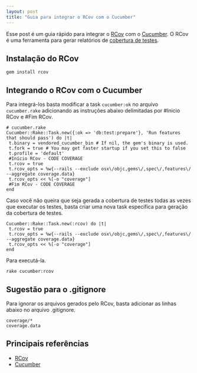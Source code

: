 ```yaml
---
layout: post
title: "Guia para integrar o RCov com o Cucumber"
---
```


Esse post é um guia rápido para integrar o [RCov](https://github.com/relevance/rcov) com o [Cucumber](http://cukes.info/). O RCov é uma ferramenta para gerar relatórios de [cobertura de testes](http://en.wikipedia.org/wiki/Code_coverage).

## Instalação do RCov

    gem install rcov

## Integrando o RCov com o Cucumber

Para integrá-los basta modificar a task `cucumber:ok` no arquivo `cucumber.rake` adicionando as instruções abaixo delimitadas por #Inicio RCov e #Fim RCov.

    # cucumber.rake
    Cucumber::Rake::Task.new({:ok => 'db:test:prepare'}, 'Run features that should pass') do |t|
     t.binary = vendored_cucumber_bin # If nil, the gem's binary is used.
     t.fork = true # You may get faster startup if you set this to false
     t.profile = 'default'
     #Início RCov - CODE COVERAGE
     t.rcov = true
     t.rcov_opts = %w{--rails --exclude osx\/objc,gems\/,spec\/,features\/ --aggregate coverage.data}
     t.rcov_opts << %[-o "coverage"]
     #Fim RCov - CODE COVERAGE
    end

Caso você não queira que seja gerada a cobertura de testes todas as vezes que executar os testes, basta criar uma nova task específica para geração da cobertura de testes.

    Cucumber::Rake::Task.new(:rcov) do |t|
     t.rcov = true
     t.rcov_opts = %w{--rails --exclude osx\/objc,gems\/,spec\/,features\/ --aggregate coverage.data}
     t.rcov_opts << %[-o "coverage"]
    end

Para executá-la.

    rake cucumber:rcov

## Sugestão para o .gitignore

Para ignorar os arquivos gerados pelo RCov, basta adicionar as linhas abaixo no arquivo .gitignore.

    coverage/*
    coverage.data

## Principais referências

* [RCov](http://github.com/relevance/rcov)
* [Cucumber](http://cukes.info)